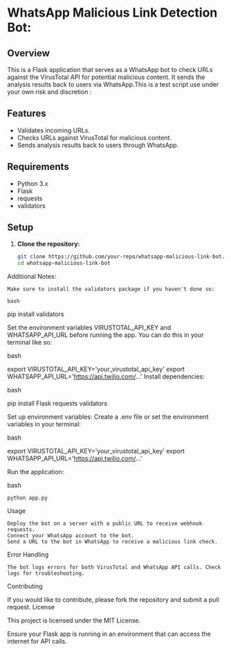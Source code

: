 # WhatsApp Malicious Link Detection Bot:

## Overview 
This is a Flask application that serves as a WhatsApp bot to check URLs against the VirusTotal API for potential malicious content. It sends the analysis results back to users via WhatsApp.This is a test script use under your own risk  and discretion :

## Features
- Validates incoming URLs.
- Checks URLs against VirusTotal for malicious content.
- Sends analysis results back to users through WhatsApp.

## Requirements
- Python 3.x
- Flask
- requests
- validators

## Setup

1. **Clone the repository:**
   ```bash
   git clone https://github.com/your-repo/whatsapp-malicious-link-bot.git
   cd whatsapp-malicious-link-bot

Additional Notes:

    Make sure to install the validators package if you haven't done so:

    bash

pip install validators

Set the environment variables VIRUSTOTAL_API_KEY and WHATSAPP_API_URL before running the app. You can do this in your terminal like so:

bash

export VIRUSTOTAL_API_KEY='your_virustotal_api_key'
export WHATSAPP_API_URL='https://api.twilio.com/...'
Install dependencies:

bash

pip install Flask requests validators

Set up environment variables: Create a .env file or set the environment variables in your terminal:

bash

export VIRUSTOTAL_API_KEY='your_virustotal_api_key'
export WHATSAPP_API_URL='https://api.twilio.com/...'

Run the application:

bash

    python app.py

Usage

    Deploy the bot on a server with a public URL to receive webhook requests.
    Connect your WhatsApp account to the bot.
    Send a URL to the bot in WhatsApp to receive a malicious link check.

Error Handling

    The bot logs errors for both VirusTotal and WhatsApp API calls. Check logs for troubleshooting.

Contributing

If you would like to contribute, please fork the repository and submit a pull request.
License

This project is licensed under the MIT License.

Ensure your Flask app is running in an environment that can access the internet for API calls.
